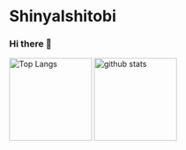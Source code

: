 # ShinyaIshitobi

### Hi there 👋

<p align="left"> 
  <img alt="Top Langs" height="150px" src="https://github-readme-stats-8g0wss452-shinyaishitobi.vercel.app/api/top-langs/?username=ShinyaIshitobi&layout=compact&show_icons=true&theme=onedark&count_private=true" />
  <img alt="github stats" height="150px" src="https://github-readme-stats-8g0wss452-shinyaishitobi.vercel.app/api?username=ShinyaIshitobi&theme=onedark&show_icons=ture&count_private=true" />
</p>